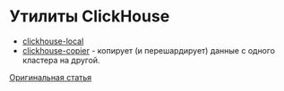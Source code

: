 # Утилиты ClickHouse

* [clickhouse-local](clickhouse-local.md)
* [clickhouse-copier](clickhouse-copier.md) - копирует (и перешардирует) данные с одного кластера на другой.

[Оригинальная статья](https://clickhouse.tech/docs/ru/operations/utils/) <!--hide-->

